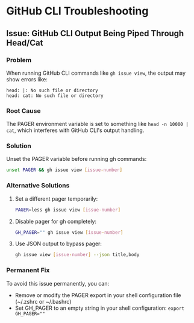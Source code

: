 # GitHub CLI Troubleshooting

## Issue: GitHub CLI Output Being Piped Through Head/Cat

### Problem

When running GitHub CLI commands like `gh issue view`, the output may show errors like:

```
head: |: No such file or directory
head: cat: No such file or directory
```

### Root Cause

The PAGER environment variable is set to something like `head -n 10000 | cat`, which interferes with GitHub CLI's output handling.

### Solution

Unset the PAGER variable before running gh commands:

```bash
unset PAGER && gh issue view [issue-number]
```

### Alternative Solutions

1. Set a different pager temporarily:

   ```bash
   PAGER=less gh issue view [issue-number]
   ```

2. Disable pager for gh completely:

   ```bash
   GH_PAGER="" gh issue view [issue-number]
   ```

3. Use JSON output to bypass pager:
   ```bash
   gh issue view [issue-number] --json title,body
   ```

### Permanent Fix

To avoid this issue permanently, you can:

- Remove or modify the PAGER export in your shell configuration file (~/.zshrc or ~/.bashrc)
- Set GH_PAGER to an empty string in your shell configuration: `export GH_PAGER=""`

